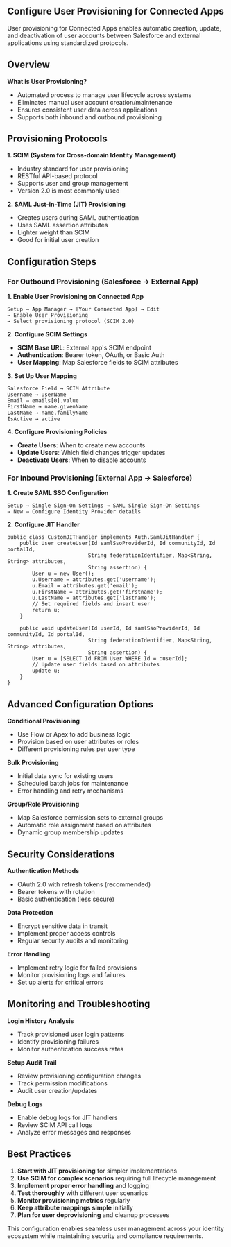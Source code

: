 ## Configure User Provisioning for Connected Apps

User provisioning for Connected Apps enables automatic creation, update, and deactivation of user accounts between Salesforce and external applications using standardized protocols.

## Overview

**What is User Provisioning?**
- Automated process to manage user lifecycle across systems
- Eliminates manual user account creation/maintenance
- Ensures consistent user data across applications
- Supports both inbound and outbound provisioning

## Provisioning Protocols

**1. SCIM (System for Cross-domain Identity Management)**
- Industry standard for user provisioning
- RESTful API-based protocol
- Supports user and group management
- Version 2.0 is most commonly used

**2. SAML Just-in-Time (JIT) Provisioning**
- Creates users during SAML authentication
- Uses SAML assertion attributes
- Lighter weight than SCIM
- Good for initial user creation

## Configuration Steps

### For Outbound Provisioning (Salesforce → External App)

**1. Enable User Provisioning on Connected App**
```
Setup → App Manager → [Your Connected App] → Edit
→ Enable User Provisioning
→ Select provisioning protocol (SCIM 2.0)
```

**2. Configure SCIM Settings**
- **SCIM Base URL**: External app's SCIM endpoint
- **Authentication**: Bearer token, OAuth, or Basic Auth
- **User Mapping**: Map Salesforce fields to SCIM attributes

**3. Set Up User Mapping**
```
Salesforce Field → SCIM Attribute
Username → userName
Email → emails[0].value
FirstName → name.givenName
LastName → name.familyName
IsActive → active
```

**4. Configure Provisioning Policies**
- **Create Users**: When to create new accounts
- **Update Users**: Which field changes trigger updates
- **Deactivate Users**: When to disable accounts

### For Inbound Provisioning (External App → Salesforce)

**1. Create SAML SSO Configuration**
```
Setup → Single Sign-On Settings → SAML Single Sign-On Settings
→ New → Configure Identity Provider details
```

**2. Configure JIT Handler**
```apex
public class CustomJITHandler implements Auth.SamlJitHandler {
    public User createUser(Id samlSsoProviderId, Id communityId, Id portalId,
                          String federationIdentifier, Map<String, String> attributes,
                          String assertion) {
        User u = new User();
        u.Username = attributes.get('username');
        u.Email = attributes.get('email');
        u.FirstName = attributes.get('firstname');
        u.LastName = attributes.get('lastname');
        // Set required fields and insert user
        return u;
    }
    
    public void updateUser(Id userId, Id samlSsoProviderId, Id communityId, Id portalId,
                          String federationIdentifier, Map<String, String> attributes,
                          String assertion) {
        User u = [SELECT Id FROM User WHERE Id = :userId];
        // Update user fields based on attributes
        update u;
    }
}
```

## Advanced Configuration Options

**Conditional Provisioning**
- Use Flow or Apex to add business logic
- Provision based on user attributes or roles
- Different provisioning rules per user type

**Bulk Provisioning**
- Initial data sync for existing users
- Scheduled batch jobs for maintenance
- Error handling and retry mechanisms

**Group/Role Provisioning**
- Map Salesforce permission sets to external groups
- Automatic role assignment based on attributes
- Dynamic group membership updates

## Security Considerations

**Authentication Methods**
- OAuth 2.0 with refresh tokens (recommended)
- Bearer tokens with rotation
- Basic authentication (less secure)

**Data Protection**
- Encrypt sensitive data in transit
- Implement proper access controls
- Regular security audits and monitoring

**Error Handling**
- Implement retry logic for failed provisions
- Monitor provisioning logs and failures
- Set up alerts for critical errors

## Monitoring and Troubleshooting

**Login History Analysis**
- Track provisioned user login patterns
- Identify provisioning failures
- Monitor authentication success rates

**Setup Audit Trail**
- Review provisioning configuration changes
- Track permission modifications
- Audit user creation/updates

**Debug Logs**
- Enable debug logs for JIT handlers
- Review SCIM API call logs
- Analyze error messages and responses

## Best Practices

1. **Start with JIT provisioning** for simpler implementations
2. **Use SCIM for complex scenarios** requiring full lifecycle management
3. **Implement proper error handling** and logging
4. **Test thoroughly** with different user scenarios
5. **Monitor provisioning metrics** regularly
6. **Keep attribute mappings simple** initially
7. **Plan for user deprovisioning** and cleanup processes

This configuration enables seamless user management across your identity ecosystem while maintaining security and compliance requirements.
